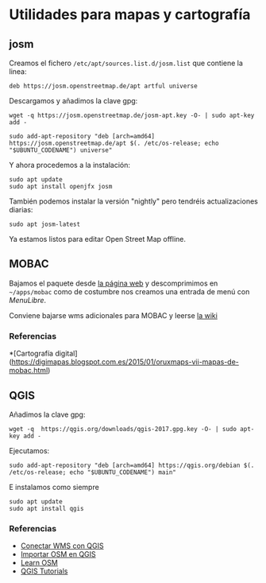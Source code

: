 # Utilidades para mapas y cartografía

## josm

Creamos el fichero `/etc/apt/sources.list.d/josm.list` que contiene la linea:

~~~~
deb https://josm.openstreetmap.de/apt artful universe
~~~~

Descargamos y añadimos la clave gpg:

~~~~
wget -q https://josm.openstreetmap.de/josm-apt.key -O- | sudo apt-key add -
~~~~

~~~~
sudo add-apt-repository "deb [arch=amd64] https://josm.openstreetmap.de/apt $(. /etc/os-release; echo "$UBUNTU_CODENAME") universe"
~~~~

Y ahora procedemos a la instalación:

~~~~
sudo apt update
sudo apt install openjfx josm 
~~~~

También podemos instalar la versión "nightly" pero tendréis actualizaciones diarias:

~~~~
sudo apt josm-latest
~~~~

Ya estamos listos para editar Open Street Map offline.

## MOBAC

Bajamos el paquete desde [la página
web](http://mobac.sourceforge.net/) y descomprimimos en `~/apps/mobac`
como de costumbre nos creamos una entrada de menú con _MenuLibre_.

Conviene bajarse wms adicionales para MOBAC y leerse [la
wiki](http://mobac.sourceforge.net/wiki/index.php/Custom_XML_Map_Sources)

### Referencias

*[Cartografía digital] (https://digimapas.blogspot.com.es/2015/01/oruxmaps-vii-mapas-de-mobac.html)

## QGIS

Añadimos la clave gpg:

~~~~
wget -q  https://qgis.org/downloads/qgis-2017.gpg.key -O- | sudo apt-key add -
~~~~

Ejecutamos:

~~~~
sudo add-apt-repository "deb [arch=amd64] https://qgis.org/debian $(. /etc/os-release; echo "$UBUNTU_CODENAME") main"
~~~~

E instalamos como siempre

~~~~
sudo apt update
sudo apt install qgis
~~~~

### Referencias

* [Conectar WMS con QGIS](https://mappinggis.com/2015/09/como-conectar-con-servicios-wms-y-wfs-con-arcgis-qgis-y-gvsig/)
* [Importar OSM en QGIS](https://www.altergeosistemas.com/blog/2014/03/28/importando-datos-de-osm-en-qgis-2/)
* [Learn OSM](http://learnosm.org/es/osm-data/osm-in-qgis/)
* [QGIS Tutorials](http://www.qgistutorials.com/es/docs/downloading_osm_data.html)
